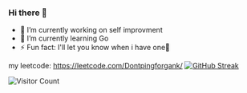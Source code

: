 ### Hi there 👋

- 🔭 I’m currently working on self improvment
- 🌱 I’m currently learning Go
- ⚡ Fun fact: I'll let you know when i have one🫠
  
my leetcode: https://leetcode.com/Dontpingforgank/
[![GitHub Streak](https://streak-stats.demolab.com/?user=Dontpingforgank)](https://git.io/streak-stats)

![Visitor Count](https://profile-counter.glitch.me/Dontpingforgank/count.svg)

